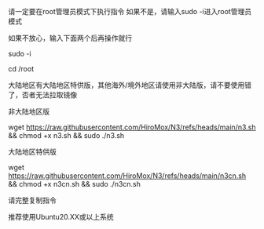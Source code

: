 请一定要在root管理员模式下执行指令
如果不是，请输入sudo -i进入root管理员模式

如果不放心，输入下面两个后再操作就行

sudo -i

cd /root

大陆地区有大陆地区特供版，其他海外/境外地区请使用非大陆版，请不要使用错了，否者无法拉取镜像

非大陆地区版

wget https://raw.githubusercontent.com/HiroMox/N3/refs/heads/main/n3.sh && chmod +x n3.sh && sudo ./n3.sh


大陆地区特供版

wget https://raw.githubusercontent.com/HiroMox/N3/refs/heads/main/n3cn.sh && chmod +x n3cn.sh && sudo ./n3cn.sh

请完整复制指令

推荐使用Ubuntu20.XX或以上系统
